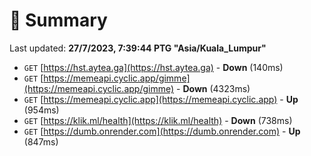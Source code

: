 # 📖 Summary
Last updated: **27/7/2023, 7:39:44 PTG "Asia/Kuala_Lumpur"**

- `GET` [https://hst.aytea.ga](https://hst.aytea.ga) - **Down** (140ms)
- `GET` [https://memeapi.cyclic.app/gimme](https://memeapi.cyclic.app/gimme) - **Down** (4323ms)
- `GET` [https://memeapi.cyclic.app](https://memeapi.cyclic.app) - **Up** (954ms)
- `GET` [https://klik.ml/health](https://klik.ml/health) - **Down** (738ms)
- `GET` [https://dumb.onrender.com](https://dumb.onrender.com) - **Up** (847ms)

